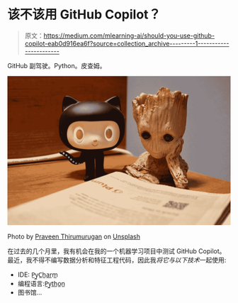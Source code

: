 # 该不该用 GitHub Copilot？

> 原文：<https://medium.com/mlearning-ai/should-you-use-github-copilot-eab0d916ea6f?source=collection_archive---------1----------------------->

GitHub 副驾驶。Python。皮查姆。

![](img/edaa3882780dfda8daa1378cab251f81.png)

Photo by [Praveen Thirumurugan](https://unsplash.com/@praveentcom?utm_source=medium&utm_medium=referral) on [Unsplash](https://unsplash.com?utm_source=medium&utm_medium=referral)

在过去的几个月里，我有机会在我的一个机器学习项目中测试 GitHub Copilot。最近，我不得不编写数据分析和特征工程代码，因此我*将它与以下技术*一起使用:

*   IDE: P̲y̲C̲h̲a̲r̲m̲
*   编程语言:P̲y̲t̲h̲o̲n̲
*   图书馆…